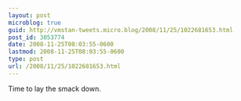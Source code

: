 ```yaml
---
layout: post
microblog: true
guid: http://vmstan-tweets.micro.blog/2008/11/25/1022681653.html
post_id: 3053774
date: 2008-11-25T08:03:55-0600
lastmod: 2008-11-25T08:03:55-0600
type: post
url: /2008/11/25/1022681653.html
---
```

Time to lay the smack down.
